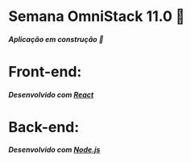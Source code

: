 # Semana OmniStack 11.0 🚀
##### Aplicação em construção :construction:

# Front-end:
##### Desenvolvido com [React](https://pt-br.reactjs.org/)

# Back-end:
##### Desenvolvido com [Node.js](https://nodejs.org/en/)
